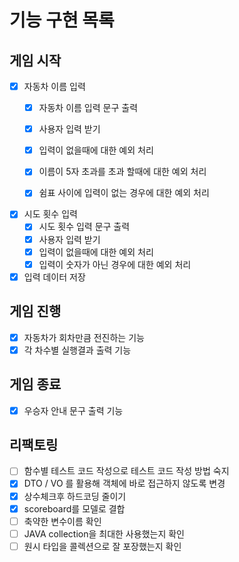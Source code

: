# 기능 구현 목록

## 게임 시작

- [x] 자동차 이름 입력
    - [x] 자동차 이름 입력 문구 출력
    - [x] 사용자 입력 받기
    - [x] 입력이 없을때에 대한 예외 처리
    - [x] 이름이 5자 초과를 초과 할때에 대한 예외 처리
    - [x] 쉼표 사이에 입력이 없는 경우에 대한 예외 처리


- [x] 시도 횟수 입력
    - [x] 시도 횟수 입력 문구 출력
    - [x] 사용자 입력 받기
    - [x] 입력이 없을때에 대한 예외 처리
    - [x] 입력이 숫자가 아닌 경우에 대한 예외 처리

- [x] 입력 데이터 저장

## 게임 진행

- [x] 자동차가 회차만큼 전진하는 기능
- [x] 각 차수별 실행결과 출력 기능

## 게임 종료

- [x] 우승자 안내 문구 출력 기능

## 리팩토링

- [ ] 함수별 테스트 코드 작성으로 테스트 코드 작성 방법 숙지
- [x] DTO / VO 를 활용해 객체에 바로 접근하지 않도록 변경
- [x] 상수체크후 하드코딩 줄이기
- [x] scoreboard를 모델로 결합
- [ ] 축약한 변수이름 확인
- [ ] JAVA collection을 최대한 사용했는지 확인
- [ ] 원시 타입을 콜렉션으로 잘 포장했는지 확인